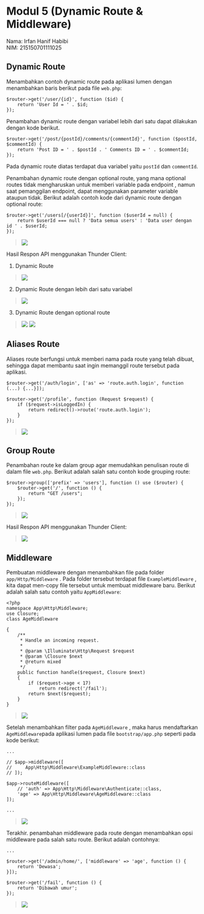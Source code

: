 # Modul 5 (Dynamic Route & Middleware)

Nama: Irfan Hanif Habibi <br>
NIM: 215150701111025

## Dynamic Route

Menambahkan contoh dynamic route pada aplikasi lumen dengan menambahkan baris berikut pada file `web.php`:
```
$router->get('/user/{id}', function ($id) {
    return 'User Id = ' . $id;
});
```

Penambahan dynamic route dengan variabel lebih dari satu dapat dilakukan dengan kode berikut.
```
$router->get('/post/{postId}/comments/{commentId}', function ($postId, $commentId) {
    return 'Post ID = ' . $postId . ' Comments ID = ' . $commentId;
});
```
Pada dynamic route diatas terdapat dua variabel yaitu `postId` dan `commentId`.

Penambahan dynamic route dengan optional route, yang mana optional
routes tidak mengharuskan untuk memberi variable pada endpoint , namun saat pemanggilan endpoint, dapat menggunakan parameter variable ataupun tidak. Berikut adalah contoh kode dari dynamic route dengan optional route:
```
$router->get('/users[/{userId}]', function ($userId = null) {
    return $userId === null ? 'Data semua users' : 'Data user dengan id ' . $userId;
});
```
> ![](./Dokumentasi/pi_1.PNG)

Hasil Respon API menggunakan Thunder Client:
1. Dynamic Route
> ![](./Dokumentasi/pi_1_2.PNG)
2. Dynamic Route dengan lebih dari satu variabel
> ![](./Dokumentasi/pi_1_3.PNG)
3. Dynamic Route dengan optional route
> ![](./Dokumentasi/pi_1_4.PNG)
> ![](./Dokumentasi/pi_1_4_2.PNG)
## Aliases Route

Aliases route berfungsi untuk memberi nama pada route yang telah dibuat, sehingga dapat membantu saat ingin memanggil route tersebut pada aplikasi.
```
$router->get('/auth/login', ['as' => 'route.auth.login', function (...) {...}]);

$router->get('/profile', function (Request $request) {
    if ($request->isLoggedIn) {
        return redirect()->route('route.auth.login');
    }
});
```
> ![](./Dokumentasi/pi_2.PNG)

## Group Route
Penambahan route ke dalam group agar memudahkan penulisan route di dalam file `web.php`. Berikut adalah salah satu contoh kode grouping route:
```
$router->group(['prefix' => 'users'], function () use ($router) {
    $router->get('/', function () {
        return "GET /users";
    });
});
```
> ![](./Dokumentasi/pi_3.PNG)

Hasil Respon API menggunakan Thunder Client:
> ![](./Dokumentasi/pi_1_5.PNG)

## Middleware
Pembuatan middleware dengan menambahkan file pada folder `app/Http/Middleware` . Pada folder tersebut terdapat file `ExampleMiddleware` , kita dapat men-copy file tersebut untuk membuat middleware baru. Berikut adalah salah satu contoh yaitu `AppMiddleware`:
```
<?php
namespace App\Http\Middleware;
use Closure;
class AgeMiddleware

{
    /**
     * Handle an incoming request.
     *
     * @param \Illuminate\Http\Request $request
     * @param \Closure $next
     * @return mixed
     */
    public function handle($request, Closure $next)
    {
        if ($request->age < 17)
            return redirect('/fail');
        return $next($request);
    }
}
```
> ![](./Dokumentasi/pi_4_1.PNG)

Setelah menambahkan filter pada `AgeMiddleware` , maka harus mendaftarkan
`AgeMiddleware`pada aplikasi lumen pada file `bootstrap/app.php` seperti pada kode berikut:
```
...

// $app->middleware([
//     App\Http\Middleware\ExampleMiddleware::class
// ]);

$app->routeMiddleware([
    // 'auth' => App\Http\Middleware\Authenticate::class,
    'age' => App\Http\Middleware\AgeMiddleware::class
]);

...
```
> ![](./Dokumentasi/pi_4_2.PNG)

Terakhir. penambahan middleware pada route dengan menambahkan opsi middleware pada salah satu route. Berikut adalah contohnya:
```
...

$router->get('/admin/home/', ['middleware' => 'age', function () {
    return 'Dewasa';
}]);

$router->get('/fail', function () {
    return 'Dibawah umur';
});
```
> ![](./Dokumentasi/pi_4_3.PNG)
